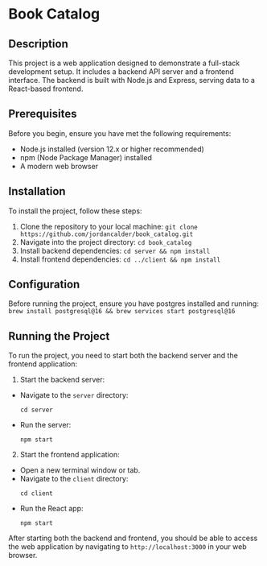 # Book Catalog

## Description

This project is a web application designed to demonstrate a full-stack development setup. It includes a backend API server and a frontend interface. The backend is built with Node.js and Express, serving data to a React-based frontend.

## Prerequisites

Before you begin, ensure you have met the following requirements:
- Node.js installed (version 12.x or higher recommended)
- npm (Node Package Manager) installed
- A modern web browser

## Installation

To install the project, follow these steps:

1. Clone the repository to your local machine: `git clone https://github.com/jordancalder/book_catalog.git`
2. Navigate into the project directory: `cd book_catalog`
3. Install backend dependencies: `cd server && npm install`
4. Install frontend dependencies: `cd ../client && npm install`

## Configuration

Before running the project, ensure you have postgres installed and running: `brew install postgresql@16 && brew services start postgresql@16`

## Running the Project

To run the project, you need to start both the backend server and the frontend application:

1. Start the backend server:
- Navigate to the `server` directory:
  ```
  cd server
  ```
- Run the server:
  ```
  npm start
  ```

2. Start the frontend application:
- Open a new terminal window or tab.
- Navigate to the `client` directory:
  ```
  cd client
  ```
- Run the React app:
  ```
  npm start
  ```

After starting both the backend and frontend, you should be able to access the web application by navigating to `http://localhost:3000` in your web browser.
